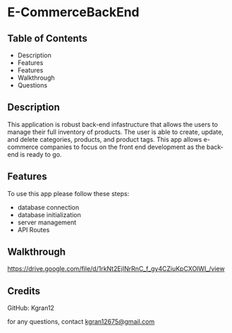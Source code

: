 # E-CommerceBackEnd

## Table of Contents
- Description
- Features
- Features
- Walkthrough
- Questions

## Description

This application is robust back-end infastructure that allows the users to manage their full inventory of products. The user is able to create, update, and delete categories, products, and product tags. This app allows e-commerce companies to focus on the front end development as the back-end is ready to go.

## Features

To use this app please follow these steps:

- database connection
- database initialization
- server management
- API Routes

## Walkthrough

https://drive.google.com/file/d/1rkNt2EjINrRnC_f_gy4CZiuKpCXOlWI_/view


## Credits

GitHub: Kgran12

for any questions, contact kgran12675@gmail.com
